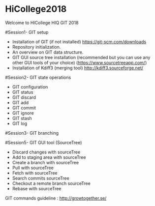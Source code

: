 # HiCollege2018
Welcome to HICollege HIQ GIT 2018

#Session1- GIT setup
  - Installation of GIT (if not installed) https://git-scm.com/downloads
  - Repository initialization.
  - An overview on GIT data structure.
  - GIT GUI source tree installation (recommended but you can use any other GUI tools of your choice) (https://www.sourcetreeapp.com/)
  - Installation of Kdiff3 (merging tool) http://kdiff3.sourceforge.net/

#Session2- GIT state operations
  - GIT configuration
  - GIT status
  - GIT discard
  - GIT add
  - GIT commit
  - GIT ignore
  - GIT stash
  - GIT log

  #Session3- GIT branching


  #Session5- GIT GUI tool (SourceTree)
  - Discard changes with sourceTree
  - Add to staging area with sourceTree
  - Create a branch with sourceTree
  - Pull with sourceTree
  - Fetch with sourceTree
  - Search commits sourceTree
  - Checkout a remote branch sourceTree
  - Rebase with sourceTree

GIT commands guideline :
http://growtogether.se/
